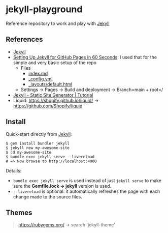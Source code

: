 # jekyll-playground
Reference repository to work and play with [Jekyll](https://jekyllrb.com/)

## References

- [Jekyll](https://jekyllrb.com/)
- [Setting Up Jekyll for GitHub Pages in 60 Seconds](https://youtu.be/oYnBpDuYCgg): I used that for the simple and very basic setup of the repo
  - Files
    - [index.md](index.md)
    - [_config.yml](_config.yml)
    - [_layouts/default.html](_layouts/default.html)
  - Settings → Pages → Build and deployment → Branch=main + root=/
- [Jekyll - Static Site Generator | Tutorial](https://www.youtube.com/playlist?list=PLLAZ4kZ9dFpOPV5C5Ay0pHaa0RJFhcmcB)
- Liquid: https://shopify.github.io/liquid/ → https://github.com/Shopify/liquid

## Install

Quick-start directly from [Jekyll](https://jekyllrb.com/):
```
$ gem install bundler jekyll
$ jekyll new my-awesome-site
$ cd my-awesome-site
$ bundle exec jekyll serve --livereload
# => Now browse to http://localhost:4000
```
Details:

- `bundle exec jekyll serve` is used instead of just `jekyll serve` to make sure the **Gemfile.lock → jekyll** version is used.
- `--livereload` is optional: it automatically refreshes the page with each change made to the source files.

## Themes

> https://rubygems.org/ → search 'jekyll-theme'
